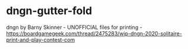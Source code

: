 # dngn-gutter-fold
dngn by Barny Skinner - UNOFFICIAL files for printing - https://boardgamegeek.com/thread/2475283/wip-dngn-2020-solitaire-print-and-play-contest-com
